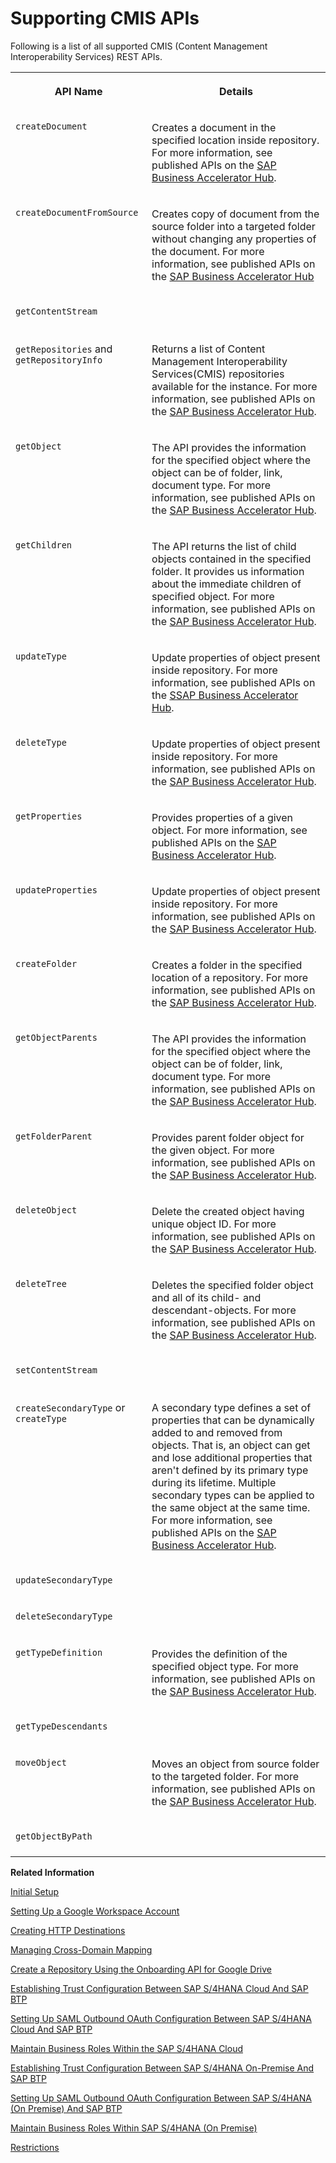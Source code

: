 <!-- loio4288da62468349a593dd7c090a0d2d08 -->

# Supporting CMIS APIs

Following is a list of all supported CMIS \(Content Management Interoperability Services\) REST APIs.




<table>
<tr>
<th valign="top">

API Name

</th>
<th valign="top">

Details

</th>
</tr>
<tr>
<td valign="top">

`createDocument`

</td>
<td valign="top">

Creates a document in the specified location inside repository. For more information, see published APIs on the [SAP Business Accelerator Hub](https://api.sap.com/api/CreateDocumentApi/overview).

</td>
</tr>
<tr>
<td valign="top">

`createDocumentFromSource`

</td>
<td valign="top">

Creates copy of document from the source folder into a targeted folder without changing any properties of the document. For more information, see published APIs on the [SAP Business Accelerator Hub](https://api.sap.com/api/CreateDocumentFromSourceApi/overview)

</td>
</tr>
<tr>
<td valign="top">

`getContentStream`

</td>
<td valign="top">

 

</td>
</tr>
<tr>
<td valign="top">

`getRepositories` and `getRepositoryInfo`

</td>
<td valign="top">

Returns a list of Content Management Interoperability Services\(CMIS\) repositories available for the instance. For more information, see published APIs on the [SAP Business Accelerator Hub](https://api.sap.com/api/ServiceApi/overview).

</td>
</tr>
<tr>
<td valign="top">

`getObject`

</td>
<td valign="top">

The API provides the information for the specified object where the object can be of folder, link, document type. For more information, see published APIs on the [SAP Business Accelerator Hub](https://api.sap.com/api/ServiceApi/overview).

</td>
</tr>
<tr>
<td valign="top">

`getChildren`

</td>
<td valign="top">

The API returns the list of child objects contained in the specified folder. It provides us information about the immediate children of specified object. For more information, see published APIs on the [SAP Business Accelerator Hub](https://api.sap.com/api/GetChildrenApi/overview).

</td>
</tr>
<tr>
<td valign="top">

`updateType`

</td>
<td valign="top">

Update properties of object present inside repository. For more information, see published APIs on the [SSAP Business Accelerator Hub](https://api.sap.com/api/UpdatePropertiesApi/overview).

</td>
</tr>
<tr>
<td valign="top">

`deleteType`

</td>
<td valign="top">

Update properties of object present inside repository. For more information, see published APIs on the [SAP Business Accelerator Hub](https://api.sap.com/api/UpdatePropertiesApi/overview).

</td>
</tr>
<tr>
<td valign="top">

`getProperties`

</td>
<td valign="top">

Provides properties of a given object. For more information, see published APIs on the [SAP Business Accelerator Hub](https://api.sap.com/api/GetPropertiesApi/overview).

</td>
</tr>
<tr>
<td valign="top">

`updateProperties`

</td>
<td valign="top">

Update properties of object present inside repository. For more information, see published APIs on the [SAP Business Accelerator Hub](https://api.sap.com/api/UpdatePropertiesApi/overview).

</td>
</tr>
<tr>
<td valign="top">

`createFolder`

</td>
<td valign="top">

Creates a folder in the specified location of a repository. For more information, see published APIs on the [SAP Business Accelerator Hub](https://api.sap.com/api/GetPropertiesApi/overview).

</td>
</tr>
<tr>
<td valign="top">

`getObjectParents`

</td>
<td valign="top">

The API provides the information for the specified object where the object can be of folder, link, document type. For more information, see published APIs on the [SAP Business Accelerator Hub](https://api.sap.com/api/ServiceApi/overview).

</td>
</tr>
<tr>
<td valign="top">

`getFolderParent`

</td>
<td valign="top">

Provides parent folder object for the given object. For more information, see published APIs on the [SAP Business Accelerator Hub](https://api.sap.com/api/GetParentApi/overview).

</td>
</tr>
<tr>
<td valign="top">

`deleteObject`

</td>
<td valign="top">

Delete the created object having unique object ID. For more information, see published APIs on the [SAP Business Accelerator Hub](https://api.sap.com/api/DeleteObjectApi/overview).

</td>
</tr>
<tr>
<td valign="top">

`deleteTree`

</td>
<td valign="top">

Deletes the specified folder object and all of its child- and descendant-objects. For more information, see published APIs on the [SAP Business Accelerator Hub](https://api.sap.com/api/DeleteTreeApi/overview).

</td>
</tr>
<tr>
<td valign="top">

`setContentStream`

</td>
<td valign="top">

 

</td>
</tr>
<tr>
<td valign="top">

`createSecondaryType` or `createType`

</td>
<td valign="top">

A secondary type defines a set of properties that can be dynamically added to and removed from objects. That is, an object can get and lose additional properties that aren't defined by its primary type during its lifetime. Multiple secondary types can be applied to the same object at the same time. For more information, see published APIs on the [SAP Business Accelerator Hub](https://api.sap.com/api/CreateSecondaryTypeApi/overview).

</td>
</tr>
<tr>
<td valign="top">

`updateSecondaryType`

</td>
<td valign="top">

 

</td>
</tr>
<tr>
<td valign="top">

`deleteSecondaryType`

</td>
<td valign="top">

 

</td>
</tr>
<tr>
<td valign="top">

`getTypeDefinition`

</td>
<td valign="top">

Provides the definition of the specified object type. For more information, see published APIs on the [SAP Business Accelerator Hub](https://api.sap.com/api/GetTypeDefinitionApi/overview).

</td>
</tr>
<tr>
<td valign="top">

`getTypeDescendants`

</td>
<td valign="top">

 

</td>
</tr>
<tr>
<td valign="top">

`moveObject`

</td>
<td valign="top">

Moves an object from source folder to the targeted folder. For more information, see published APIs on the [SAP Business Accelerator Hub](https://api.sap.com/api/MoveObjectApi/overview).

</td>
</tr>
<tr>
<td valign="top">

`getObjectByPath`

</td>
<td valign="top">

 

</td>
</tr>
</table>

**Related Information**  


[Initial Setup](initial-setup-ef91284.md "Before you get started in Document Management Service, Integration Option your SAP BTP account administrator must subscribe to your SAP BTP subaccount to the Document Management Service, Integration Option by performing some preparatory steps.")

[Setting Up a Google Workspace Account](setting-up-a-google-workspace-account-9670f69.md "Create your Google Workspace Account to connect to Document Management Service, Integration Option.")

[Creating HTTP Destinations](creating-http-destinations-2b04ac7.md "Create destinations in your SAP BTP subaccount to connect Google Drive with Document Management Service, Integration Option.")

[Managing Cross-Domain Mapping](managing-cross-domain-mapping-96d2d97.md "Manage cross-domain mapping if your domain is different from the Google Workspace domain.")

[Create a Repository Using the Onboarding API for Google Drive](create-a-repository-using-the-onboarding-api-for-google-drive-90faa8c.md "Create your repository to Document Management Service, Integration Option as it's required for establishing a connection with Google Drive.")

[Establishing Trust Configuration Between SAP S/4HANA Cloud And SAP BTP](establishing-trust-configuration-between-sap-s-4hana-cloud-and-sap-btp-66f91a9.md "To establish SAML trust to the identity providers generated in the SAP S/4HANA Cloud, import the SAML identity provider metadata to the Cloud Foundry account.")

[Setting Up SAML Outbound OAuth Configuration Between SAP S/4HANA Cloud And SAP BTP](setting-up-saml-outbound-oauth-configuration-between-sap-s-4hana-cloud-and-sap-btp-26f9c07.md "Configure SAML Outbound OAuth configuration between SAP S/4HANA Cloud and SAP BTP.")

[Maintain Business Roles Within the SAP S/4HANA Cloud](maintain-business-roles-within-the-sap-s-4hana-cloud-091973b.md "Create and maintain business roles based on the selected business catalogs.")

[Establishing Trust Configuration Between SAP S/4HANA On-Premise And SAP BTP](establishing-trust-configuration-between-sap-s-4hana-on-premise-and-sap-btp-f64dcdb.md "To establish SAML trust to the identity providers generated in the SAP S/4HANA On-Premise, import the SAML identity provider metadata to the SAP BTP account.")

[Setting Up SAML Outbound OAuth Configuration Between SAP S/4HANA \(On Premise\) And SAP BTP](setting-up-saml-outbound-oauth-configuration-between-sap-s-4hana-on-premise-and-sap-btp-699a106.md "Configure SAML Outbound OAuth configuration between SAP S/4HANA (on premise) and SAP BTP.")

[Maintain Business Roles Within SAP S/4HANA \(On Premise\)](maintain-business-roles-within-sap-s-4hana-on-premise-d1999cf.md "You can define authorizations for your custom business roles in SAP S/4HANA (On Premise).")

[Restrictions](restrictions-ed62ee4.md "The following is a list of various restrictions provided by Google Drive APIs to support Google Workspace Integration.")

